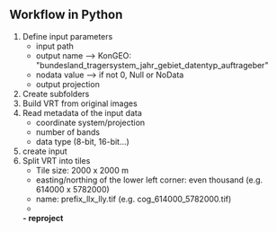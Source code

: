 ## Workflow in Python

1. Define input parameters
   - input path
   - output name ⟶ KonGEO: "bundesland_tragersystem_jahr_gebiet_datentyp_auftrageber"
   - nodata value ⟶ if not 0, Null or NoData
   - output projection
3. Create subfolders 
4. Build VRT from original images
5. Read metadata of the input data
   - coordinate system/projection
   - number of bands
   - data type (8-bit, 16-bit...)       
8. create input
9. Split VRT into tiles
   - Tile size: 2000 x 2000 m
   - easting/northing of the lower left corner: even thousand (e.g. 614000 x 5782000)
   - name: prefix_llx_lly.tif (e.g. cog_614000_5782000.tif)
   - 
   **- reproject**   


